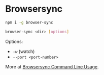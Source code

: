 # Browsersync

```bash
npm i -g browser-sync
```

```bash
browser-sync <dir> [options]
```

Options:

- `-w` (watch)
- `--port <port-number>`

More at [Browsersync Command Line Usage](https://browsersync.io/docs/command-line).
